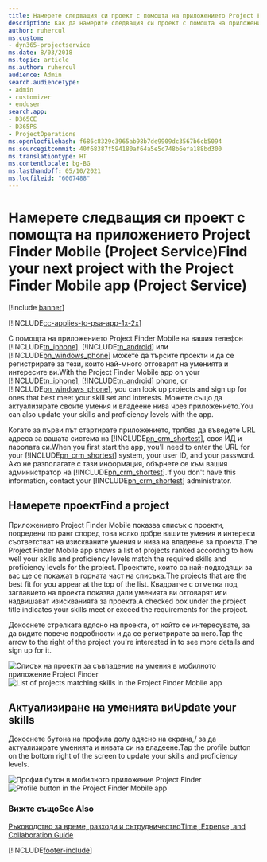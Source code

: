```yaml
---
title: Намерете следващия си проект с помощта на приложението Project Finder Mobile
description: Как да намерите следващия си проект с помощта на приложението Project Finder Mobile за Project Service
author: ruhercul
ms.custom:
- dyn365-projectservice
ms.date: 8/03/2018
ms.topic: article
ms.author: ruhercul
audience: Admin
search.audienceType:
- admin
- customizer
- enduser
search.app:
- D365CE
- D365PS
- ProjectOperations
ms.openlocfilehash: f686c8329c3965ab98b7de9909dc3567b6cb5094
ms.sourcegitcommit: 40f68387f594180af64a5e5c748b6efa188bd300
ms.translationtype: HT
ms.contentlocale: bg-BG
ms.lasthandoff: 05/10/2021
ms.locfileid: "6007488"
---
```

# <a name="find-your-next-project-with-the-project-finder-mobile-app-project-service"></a><span data-ttu-id="d8437-103">Намерете следващия си проект с помощта на приложението Project Finder Mobile (Project Service)</span><span class="sxs-lookup"><span data-stu-id="d8437-103">Find your next project with the Project Finder Mobile app (Project Service)</span></span>

[!include [banner](../includes/psa-now-project-operations.md)]

[!INCLUDE[cc-applies-to-psa-app-1x-2x](../includes/cc-applies-to-psa-app-1x-2x.md)]

<span data-ttu-id="d8437-104">С помощта на приложението Project Finder Mobile на вашия телефон [!INCLUDE[tn_iphone](../includes/tn-iphone.md)], [!INCLUDE[tn_android](../includes/tn-android.md)] или [!INCLUDE[pn_windows_phone](../includes/pn-windows-phone.md)] можете да търсите проекти и да се регистрирате за тези, които най-много отговарят на уменията и интересите ви.</span><span class="sxs-lookup"><span data-stu-id="d8437-104">With the Project Finder Mobile app on your [!INCLUDE[tn_iphone](../includes/tn-iphone.md)], [!INCLUDE[tn_android](../includes/tn-android.md)] phone, or [!INCLUDE[pn_windows_phone](../includes/pn-windows-phone.md)], you can look up projects and sign up for ones that best meet your skill set and interests.</span></span> <span data-ttu-id="d8437-105">Можете също да актуализирате своите умения и владеене нива чрез приложението.</span><span class="sxs-lookup"><span data-stu-id="d8437-105">You can also update your skills and proficiency levels with the app.</span></span>  
  
 <span data-ttu-id="d8437-106">Когато за първи път стартирате приложението, трябва да въведете URL адреса за вашата система на [!INCLUDE[pn_crm_shortest](../includes/pn-crm-shortest.md)], своя ИД и паролата си.</span><span class="sxs-lookup"><span data-stu-id="d8437-106">When you first start the app, you'll need to enter the URL for your [!INCLUDE[pn_crm_shortest](../includes/pn-crm-shortest.md)] system, your user ID, and your password.</span></span> <span data-ttu-id="d8437-107">Ако не разполагате с тази информация, обърнете се към вашия администратор на [!INCLUDE[pn_crm_shortest](../includes/pn-crm-shortest.md)].</span><span class="sxs-lookup"><span data-stu-id="d8437-107">If you don't have this information,  contact your [!INCLUDE[pn_crm_shortest](../includes/pn-crm-shortest.md)] administrator.</span></span>  
  
## <a name="find-a-project"></a><span data-ttu-id="d8437-108">Намерете проект</span><span class="sxs-lookup"><span data-stu-id="d8437-108">Find a project</span></span>  
 <span data-ttu-id="d8437-109">Приложението Project Finder Mobile показва списък с проекти, подредени по ранг според това колко добре вашите умения и интереси съответстват на изискваните умения и нива на владеене за проекта.</span><span class="sxs-lookup"><span data-stu-id="d8437-109">The Project Finder Mobile app shows a list of projects ranked according to how well your skills and proficiency levels match the required skills and proficiency levels for the project.</span></span> <span data-ttu-id="d8437-110">Проектите, които са най-подходящи за вас ще се покажат в горната част на списъка.</span><span class="sxs-lookup"><span data-stu-id="d8437-110">The projects that are the best fit for you appear at the top of the list.</span></span> <span data-ttu-id="d8437-111">Квадратче с отметка под заглавието на проекта показва дали уменията ви отговарят или надвишават изискванията за проекта.</span><span class="sxs-lookup"><span data-stu-id="d8437-111">A checked box under the project title indicates your skills meet or exceed the requirements for the project.</span></span>  
  
 <span data-ttu-id="d8437-112">Докоснете стрелката вдясно на проекта, от който се интересувате, за да видите повече подробности и да се регистрирате за него.</span><span class="sxs-lookup"><span data-stu-id="d8437-112">Tap the arrow to the right of the project you're interested in to see more details and sign up for it.</span></span>  
  
 <span data-ttu-id="d8437-113">![Списък на проекти за съвпадение на умения в мобилното приложение Project Finder](../psa/media/project-service-project-finder-list.png "Списък на проекти за съвпадение на умения в мобилното приложение Project Finder")</span><span class="sxs-lookup"><span data-stu-id="d8437-113">![List of projects matching skills in the Project Finder Mobile app](../psa/media/project-service-project-finder-list.png "List of projects matching skills in the Project Finder Mobile app")</span></span>  
  
## <a name="update-your-skills"></a><span data-ttu-id="d8437-114">Актуализиране на уменията ви</span><span class="sxs-lookup"><span data-stu-id="d8437-114">Update your skills</span></span>  
 <span data-ttu-id="d8437-115">Докоснете бутона на профила долу вдясно на екрана,/ за да актуализирате уменията и нивата си на владеене.</span><span class="sxs-lookup"><span data-stu-id="d8437-115">Tap the profile button on the bottom right of the screen to update your skills and proficiency levels.</span></span>  
  
 <span data-ttu-id="d8437-116">![Профил бутон в мобилното приложение Project Finder](../psa/media/project-service-project-finder-profile.png "Профил бутон в мобилното приложение Project Finder")</span><span class="sxs-lookup"><span data-stu-id="d8437-116">![Profile button in the Project Finder Mobile app](../psa/media/project-service-project-finder-profile.png "Profile button in the Project Finder Mobile app")</span></span>  
  
### <a name="see-also"></a><span data-ttu-id="d8437-117">Вижте също</span><span class="sxs-lookup"><span data-stu-id="d8437-117">See Also</span></span>  
 [<span data-ttu-id="d8437-118">Ръководство за време, разходи и сътрудничество</span><span class="sxs-lookup"><span data-stu-id="d8437-118">Time, Expense, and Collaboration Guide</span></span>](../psa/time-expense-collaboration-guide.md)


[!INCLUDE[footer-include](../includes/footer-banner.md)]